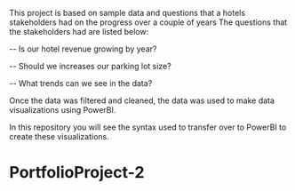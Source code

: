 This project is based on sample data and questions that a hotels stakeholders had on the progress over a couple of years
The questions that the stakeholders had are listed below:

-- Is our hotel revenue growing by year?

-- Should we increases our parking lot size?

-- What trends can we see in the data? 

Once the data was filtered and cleaned, the data was used to make data visualizations using PowerBI. 

In this repository you will see the syntax used to transfer over to PowerBI to create these visualizations. 
# PortfolioProject-2
